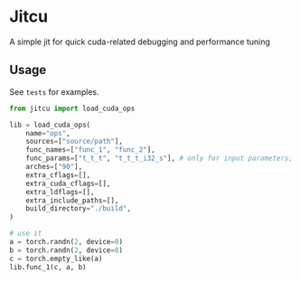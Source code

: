 # Jitcu

A simple jit for quick cuda-related debugging and performance tuning

## Usage

See ```tests``` for examples.

```python
from jitcu import load_cuda_ops

lib = load_cuda_ops(
    name="ops",
    sources=["source/path"],
    func_names=["func_1", "func_2"],
    func_params=["t_t_t", "t_t_t_i32_s"], # only for input parameters, 't' means tensor, 's' means stream
    arches=["90"],
    extra_cflags=[],
    extra_cuda_cflags=[],
    extra_ldflags=[],
    extra_include_paths=[],
    build_directory="./build",
)

# use it
a = torch.randn(2, device=0)
b = torch.randn(2, device=0)
c = torch.empty_like(a)
lib.func_1(c, a, b)
```
